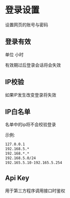 # 登录设置

设置网页的账号与密码

## 登录有效

单位 小时

有效期过后登录会话将会失效

## IP校验

如果IP发生改变登录将失效

## IP白名单

名单中的ip将不会校验登录

示例:

```txt
127.0.0.1
192.168.5.*
192.168.*.*
192.168.5.0/24
192.165.5.10-192.165.5.254
```

## Api Key

用于第三方程序调用接口时鉴权
